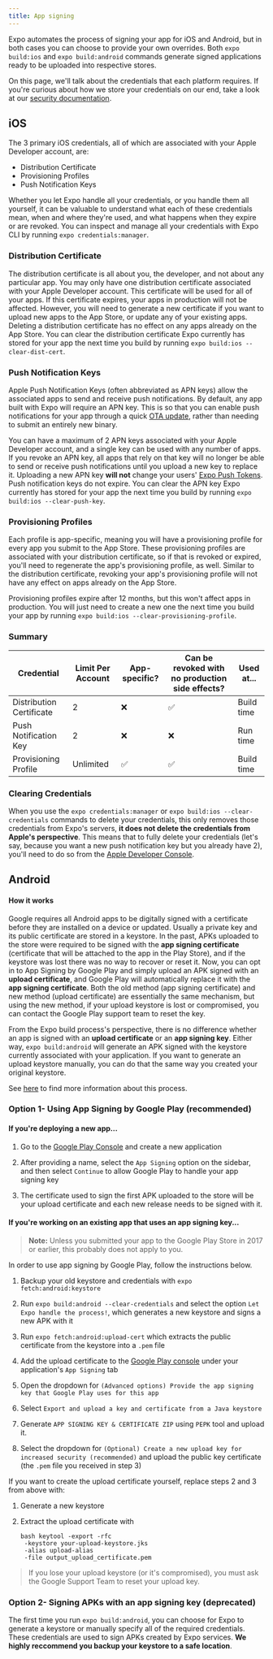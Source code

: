 ```yaml
---
title: App signing
---
```


Expo automates the process of signing your app for iOS and Android, but in both cases you can choose to provide your own overrides. Both `expo build:ios` and
`expo build:android` commands generate signed applications ready to be uploaded into respective stores.

On this page, we'll talk about the credentials that each platform requires. If you're curious about how we store your credentials on our end, take a look at our [security documentation](../security/).

## iOS

The 3 primary iOS credentials, all of which are associated with your Apple Developer account, are:

- Distribution Certificate
- Provisioning Profiles
- Push Notification Keys

Whether you let Expo handle all your credentials, or you handle them all yourself, it can be valuable to understand what each of these credentials mean, when and where they're used, and what happens when they expire or are revoked. You can inspect and manage all your credentials with Expo CLI by running `expo credentials:manager`.

### Distribution Certificate

The distribution certificate is all about you, the developer, and not about any particular app. You may only have one distribution certificate associated with your Apple Developer account.
This certificate will be used for all of your apps. If this certificate expires, your apps in production will not be affected. However, you will need to generate a new certificate if you want to upload new apps to the App Store, or update any of your existing apps. Deleting a distribution certificate has no effect on any apps already on the App Store. You can clear the distribution certificate Expo currently has stored for your app the next time you build by running `expo build:ios --clear-dist-cert`.

### Push Notification Keys

Apple Push Notification Keys (often abbreviated as APN keys) allow the associated apps to send and receive push notifications. By default, any app built with Expo will require an APN key. This is so that you can enable push notifications for your app through a quick [OTA update](../../guides/configuring-ota-updates/), rather than needing to submit an entirely new binary.

You can have a maximum of 2 APN keys associated with your Apple Developer account, and a single key can be used with any number of apps. If you revoke an APN key, all apps that rely on that key will no longer be able to send or receive push notifications until you upload a new key to replace it. Uploading a new APN key **will not** change your users' [Expo Push Tokens](/versions/latest/sdk/notifications/#notificationsgetexpopushtokenasync). Push notification keys do not expire. You can clear the APN key Expo currently has stored for your app the next time you build by running `expo build:ios --clear-push-key`.

### Provisioning Profiles

Each profile is app-specific, meaning you will have a provisioning profile for every app you submit to the App Store. These provisioning profiles are associated with your distribution certificate, so if that is revoked or expired, you'll need to regenerate the app's provisioning profile, as well. Similar to the distribution certificate, revoking your app's provisioning profile will not have any effect on apps already on the App Store.

Provisioning profiles expire after 12 months, but this won't affect apps in production. You will just need to create a new one the next time you build your app by running `expo build:ios --clear-provisioning-profile`.

### Summary

| Credential               | Limit Per Account | App-specific? | Can be revoked with no production side effects? | Used at... |
| ------------------------ | ----------------- | ------------- | ----------------------------------------------- | ---------- |
| Distribution Certificate | 2                 | ❌            | ✅                                              | Build time |
| Push Notification Key    | 2                 | ❌            | ❌                                              | Run time   |
| Provisioning Profile     | Unlimited         | ✅            | ✅                                              | Build time |

### Clearing Credentials

When you use the `expo credentials:manager` or `expo build:ios --clear-credentials` commands to delete your credentials, this only removes those credentials from Expo's servers, **it does not delete the credentials from Apple's perspective**. This means that to fully delete your credentials (let's say, because you want a new push notification key but you already have 2), you'll need to do so from the [Apple Developer Console](https://developer.apple.com/account/resources/certificates/list).

## Android

#### How it works

Google requires all Android apps to be digitally signed with a certificate before they are installed on a device or updated. Usually
a private key and its public certificate are stored in a keystore. In the past, APKs uploaded to the store were required to be signed with
the **app signing certificate** (certificate that will be attached to the app in the Play Store), and if the keystore was lost there was no way to
recover or reset it. Now, you can opt in to App Signing by Google Play and simply upload an APK signed with an **upload certificate**, and Google Play will automatically replace it with the **app signing certificate**. Both the old method (app signing certificate) and new method (upload certificate) are essentially the same mechanism, but using the new method, if your upload keystore is lost or compromised, you can contact the Google Play support team to reset the key.

From the Expo build process's perspective, there is no difference whether an app is signed with an **upload certificate** or an **app signing key**. Either way, `expo build:android` will generate an APK signed with the keystore currently associated with your application. If you want to generate an upload keystore manually, you can do that the same way you created your original keystore.

See [here](https://developer.android.com/studio/publish/app-signing) to find more information about this process.

### Option 1- Using App Signing by Google Play (recommended)

#### If you're deploying a new app...

1. Go to the [Google Play Console](https://play.google.com/apps/publish/) and create a new application

2. After providing a name, select the `App Signing` option on the sidebar, and then select `Continue` to allow Google Play to handle your app signing key

3. The certificate used to sign the first APK uploaded to the store will be your upload certificate and each new release needs to be signed with it.

#### If you're working on an existing app that uses an app signing key...

> **Note:** Unless you submitted your app to the Google Play Store in 2017 or earlier, this probably does not apply to you.

In order to use app signing by Google Play, follow the instructions below.

1. Backup your old keystore and credentials with `expo fetch:android:keystore`

2. Run `expo build:android --clear-credentials` and select the option `Let Expo handle the process!`, which generates a new keystore and signs a new APK with it

3. Run `expo fetch:android:upload-cert` which extracts the public certificate from the keystore into a `.pem` file

4. Add the upload certificate to the [Google Play console](https://play.google.com/apps/publish/) under your application's `App Signing` tab

5. Open the dropdown for `(Advanced options) Provide the app signing key that Google Play uses for this app`

6. Select `Export and upload a key and certificate from a Java keystore`

7. Generate `APP SIGNING KEY & CERTIFICATE ZIP` using `PEPK` tool and upload it.

8. Select the dropdown for `(Optional) Create a new upload key for increased security (recommended)` and upload the public key certificate (the `.pem` file you received in step 3)

If you want to create the upload certificate yourself, replace steps 2 and 3 from above with:

1. Generate a new keystore

2. Extract the upload certificate with

   ```
   bash keytool -export -rfc
    -keystore your-upload-keystore.jks
    -alias upload-alias
    -file output_upload_certificate.pem
   ```

> If you lose your upload keystore (or it's compromised), you must ask the Google Support Team to reset your upload key.

### Option 2- Signing APKs with an **app signing key** (deprecated)

The first time you run `expo build:android`, you can choose for Expo to generate a keystore or manually specify all of the required credentials. These credentials are used to sign APKs created by Expo services. **We highly reccommend you backup your keystore to a safe location**.
